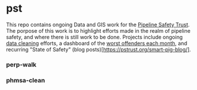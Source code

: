 # pst

This repo contains ongoing Data and GIS work for the [Pipeline Safety Trust](https://pstrust.org/). The porpose of this work is to highlight efforts made in the realm of pipeline safety, and where there is still work to be done. Projects include ongoing [data cleaning](#perp-walk) efforts, a dashboard of the [worst offenders each month](#perp-walk), and recurring "State of Safety" (blog posts)[https://pstrust.org/smart-pig-blog/]. 

### perp-walk

### phmsa-clean
